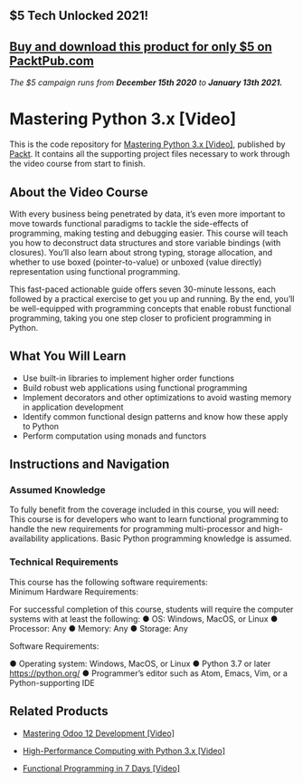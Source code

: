 ## $5 Tech Unlocked 2021!
[Buy and download this product for only $5 on PacktPub.com](https://www.packtpub.com/)
-----
*The $5 campaign         runs from __December 15th 2020__ to __January 13th 2021.__*

# Mastering Python 3.x [Video]
This is the code repository for [Mastering Python 3.x [Video]](https://www.packtpub.com/application-development/mastering-python-3x-video?utm_source=github&utm_medium=repository&utm_campaign=9781789959116), published by [Packt](https://www.packtpub.com/?utm_source=github). It contains all the supporting project files necessary to work through the video course from start to finish.
## About the Video Course
With every business being penetrated by data, it’s even more important to move towards functional paradigms to tackle the side-effects of programming, making testing and debugging easier. This course will teach you how to deconstruct data structures and store variable bindings (with closures). You’ll also learn about strong typing, storage allocation, and whether to use boxed (pointer-to-value) or unboxed (value directly) representation using functional programming. 

This fast-paced actionable guide offers seven 30-minute lessons, each followed by a practical exercise to get you up and running. By the end, you’ll be well-equipped with programming concepts that enable robust functional programming, taking you one step closer to proficient programming in Python.

<H2>What You Will Learn</H2>
<DIV class=book-info-will-learn-text>
<UL>
<LI>Use built-in libraries to implement higher order<SPAN style="BACKGROUND-COLOR: transparent"> functions</SPAN> 
<LI>Build robust web applications using functional programming 
<LI>Implement decorators and other optimizations to avoid wasting memory in application development 
<LI>Identify common functional design patterns and know how these apply to Python 
<LI>Perform computation using monads and functors </LI></UL></DIV>

## Instructions and Navigation
### Assumed Knowledge
To fully benefit from the coverage included in this course, you will need:<br/>
This course is for developers who want to learn functional programming to handle the new requirements for programming multi-processor and high-availability applications. Basic Python programming knowledge is assumed.
### Technical Requirements
This course has the following software requirements:<br/>
Minimum Hardware Requirements:
 
For successful completion of this course, students will require the computer systems with at least the following:
●      OS: Windows, MacOS, or Linux
●      Processor: Any
●      Memory: Any
●      Storage: Any
 
 
Software Requirements:

●      Operating system: Windows, MacOS, or Linux
●      Python 3.7 or later https://python.org/
●      Programmer’s editor such as Atom, Emacs, Vim, or a Python-supporting IDE



## Related Products
* [Mastering Odoo 12 Development [Video]](https://www.packtpub.com/business/mastering-odoo-12-development-video?utm_source=github&utm_medium=repository&utm_campaign=9781789139280)

* [High-Performance Computing with Python 3.x [Video]](https://www.packtpub.com/application-development/high-performance-computing-python-3x-video?utm_source=github&utm_medium=repository&utm_campaign=9781789956252)

* [Functional Programming in 7 Days [Video]](https://www.packtpub.com/application-development/functional-programming-7-days-video?utm_source=github&utm_medium=repository&utm_campaign=9781788990295)

